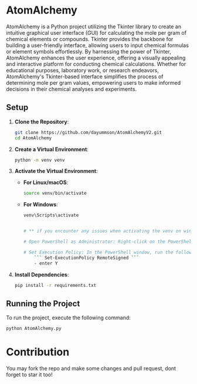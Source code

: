 # AtomAlchemy
AtomAlchemy is a Python project utilizing the Tkinter library to create an intuitive graphical user interface (GUI) for calculating the mole per gram of chemical elements or compounds. Tkinter provides the backbone for building a user-friendly interface, allowing users to input chemical formulas or element symbols effortlessly. By harnessing the power of Tkinter, AtomAlchemy enhances the user experience, offering a visually appealing and interactive platform for conducting chemical calculations. Whether for educational purposes, laboratory work, or research endeavors, AtomAlchemy's Tkinter-based interface simplifies the process of determining mole per gram values, empowering users to make informed decisions in their chemical analyses and experiments.


## Setup

1. **Clone the Repository**:
    ```bash
    git clone https://github.com/dayummson/AtomAlchemyV2.git
    cd AtomAlchemy
    ```

2. **Create a Virtual Environment**:
    ```bash
    python -m venv venv
    ```

3. **Activate the Virtual Environment**:
    - **For Linux/macOS**:
        ```bash
        source venv/bin/activate
        ```
    - **For Windows**:
        ```bash
        venv\Scripts\activate


        # ** if you encounter any issues when activating the venv on windows **

        # Open PowerShell as Administrator: Right-click on the PowerShell icon and select "Run as Administrator" to open PowerShell with administrative privileges.

        # Set Execution Policy: In the PowerShell window, run the following command to set the execution policy to allow local scripts to run:
            ``` Set-ExecutionPolicy RemoteSigned ```
            - enter Y
        ```

4. **Install Dependencies**:
    ```bash
    pip install -r requirements.txt
    ```

## Running the Project

To run the project, execute the following command:


```bash
python AtomAlchemy.py

```

# Contribution
 You may fork the repo and make some changes and pull request, dont forget to star it too!


